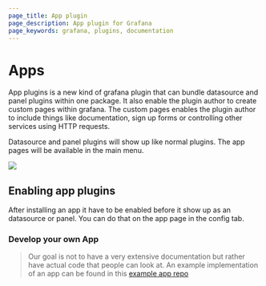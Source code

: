 ```yaml
---
page_title: App plugin
page_description: App plugin for Grafana
page_keywords: grafana, plugins, documentation
---
```



# Apps

App plugins is a new kind of grafana plugin that can bundle datasource and panel plugins within one package. It also enable the plugin author to create custom pages within grafana. The custom pages enables the plugin author to include things like documentation, sign up forms or controlling other services using HTTP requests.

Datasource and panel plugins will show up like normal plugins. The app pages will be available in the main menu.

<img class="no-shadow" src="img/v3/app-in-main-menu.png">

## Enabling app plugins
After installing an app it have to be enabled before it show up as an datasource or panel. You can do that on the app page in the config tab.

### Develop your own App

> Our goal is not to have a very extensive documentation but rather have actual
> code that people can look at. An example implementation of an app can be found
> in this [example app repo](https://github.com/grafana/example-app)

